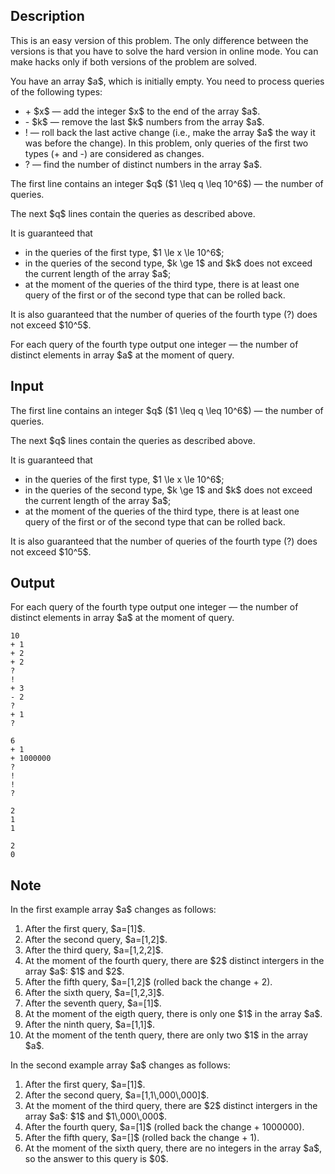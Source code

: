 ## Description

<div><p><span class="tex-font-style-it">This is an easy version of this problem. The only difference between the versions is that you have to solve the hard version in online mode. You can make hacks only if both versions of the problem are solved.</span></p><p>You have an array $a$, which is initially empty. You need to process queries of the following types:</p><ul> <li> <span class="tex-font-style-tt">+</span> $x$&nbsp;— add the integer $x$ to the end of the array $a$. </li><li> <span class="tex-font-style-tt">-</span> $k$&nbsp;— remove the last $k$ numbers from the array $a$. </li><li> <span class="tex-font-style-tt">!</span>&nbsp;— roll back the last active change (i.e., make the array $a$ the way it was before the change). In this problem, only queries of the first two types (<span class="tex-font-style-tt">+</span> and <span class="tex-font-style-tt">-</span>) are considered as changes. </li><li> <span class="tex-font-style-tt">?</span>&nbsp;— find the number of distinct numbers in the array $a$. </li></ul></div><div class="input-specification"><p>The first line contains an integer $q$ ($1 \leq q \leq 10^6$)&nbsp;— the number of queries.</p><p>The next $q$ lines contain the queries as described above.</p><p>It is guaranteed that </p><ul> <li> in the queries of the first type, $1 \le x \le 10^6$; </li><li> in the queries of the second type, $k \ge 1$ and $k$ does not exceed the current length of the array $a$; </li><li> at the moment of the queries of the third type, there is at least one query of the first or of the second type that can be rolled back. </li></ul><p>It is also guaranteed that the number of queries of the fourth type (<span class="tex-font-style-tt">?</span>) does not exceed $10^5$.</p></div><div class="output-specification"><p>For each query of the fourth type output one integer&nbsp;— the number of distinct elements in array $a$ at the moment of query.</p></div>

## Input

<p>The first line contains an integer $q$ ($1 \leq q \leq 10^6$)&nbsp;— the number of queries.</p><p>The next $q$ lines contain the queries as described above.</p><p>It is guaranteed that </p><ul> <li> in the queries of the first type, $1 \le x \le 10^6$; </li><li> in the queries of the second type, $k \ge 1$ and $k$ does not exceed the current length of the array $a$; </li><li> at the moment of the queries of the third type, there is at least one query of the first or of the second type that can be rolled back. </li></ul><p>It is also guaranteed that the number of queries of the fourth type (<span class="tex-font-style-tt">?</span>) does not exceed $10^5$.</p>

## Output

<p>For each query of the fourth type output one integer&nbsp;— the number of distinct elements in array $a$ at the moment of query.</p>





```input1
10
+ 1
+ 2
+ 2
?
!
+ 3
- 2
?
+ 1
?
```




```input2
6
+ 1
+ 1000000
?
!
!
?
```




```output1
2
1
1
```




```output2
2
0
```



## Note

<p>In the first example array $a$ changes as follows: </p><ol> <li> After the first query, $a=[1]$. </li><li> After the second query, $a=[1,2]$. </li><li> After the third query, $a=[1,2,2]$. </li><li> At the moment of the fourth query, there are $2$ distinct intergers in the array $a$: $1$ and $2$. </li><li> After the fifth query, $a=[1,2]$ (rolled back the change <span class="tex-font-style-tt">+ 2</span>). </li><li> After the sixth query, $a=[1,2,3]$. </li><li> After the seventh query, $a=[1]$. </li><li> At the moment of the eigth query, there is only one $1$ in the array $a$. </li><li> After the ninth query, $a=[1,1]$. </li><li> At the moment of the tenth query, there are only two $1$ in the array $a$. </li></ol><p>In the second example array $a$ changes as follows: </p><ol> <li> After the first query, $a=[1]$. </li><li> After the second query, $a=[1,1\,000\,000]$. </li><li> At the moment of the third query, there are $2$ distinct intergers in the array $a$: $1$ and $1\,000\,000$. </li><li> After the fourth query, $a=[1]$ (rolled back the change <span class="tex-font-style-tt">+ 1000000</span>). </li><li> After the fifth query, $a=[]$ (rolled back the change <span class="tex-font-style-tt">+ 1</span>). </li><li> At the moment of the sixth query, there are no integers in the array $a$, so the answer to this query is $0$. </li></ol>
